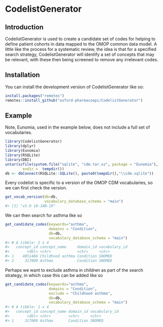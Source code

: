 
<!-- README.md is generated from README.Rmd. Please edit that file -->

# CodelistGenerator

## Introduction

CodelistGenerator is used to create a candidate set of codes for helping
to define patient cohorts in data mapped to the OMOP common data model.
A little like the process for a systematic review, the idea is that for
a specified search strategy, CodelistGenerator will identify a set of
concepts that may be relevant, with these then being screened to remove
any irrelevant codes.

## Installation

You can install the development version of CodelistGenerator like so:

``` r
install.packages("remotes")
remotes::install_github("oxford-pharmacoepi/CodelistGenerator")
```

## Example

Note, Eunomia, used in the example below, does not include a full set of
vocabularies.

``` r
library(CodelistGenerator)
library(dplyr)
library(Eunomia)
library(RSQLite)
library(DBI)
untar(xzfile(system.file("sqlite", "cdm.tar.xz", package = "Eunomia"), open = "rb"),
        exdir =  tempdir())
db <- dbConnect(RSQLite::SQLite(), paste0(tempdir(),"\\cdm.sqlite"))
```

Every codelist is specific to a version of the OMOP CDM vocabularies, so
we can first check the version.

``` r
get_vocab_version(db=db,
                  vocabulary_database_schema = "main")
#> [1] "v5.0 18-JAN-19"
```

We can then search for asthma like so

``` r
get_candidate_codes(keywords="asthma",
                    domains = "Condition",
                    db=db,
                    vocabulary_database_schema = "main")
#> # A tibble: 2 x 4
#>   concept_id concept_name     domain_id vocabulary_id
#>        <dbl> <chr>            <chr>     <chr>        
#> 1    4051466 Childhood asthma Condition SNOMED       
#> 2     317009 Asthma           Condition SNOMED
```

Perhaps we want to exclude asthma in children as part of the search
strategy, in which case this can be added like so

``` r
get_candidate_codes(keywords="asthma",
                    domains = "Condition",
                    exclude = "Childhood asthma",
                    db=db,
                    vocabulary_database_schema = "main")
#> # A tibble: 1 x 4
#>   concept_id concept_name domain_id vocabulary_id
#>        <dbl> <chr>        <chr>     <chr>        
#> 1     317009 Asthma       Condition SNOMED
```
